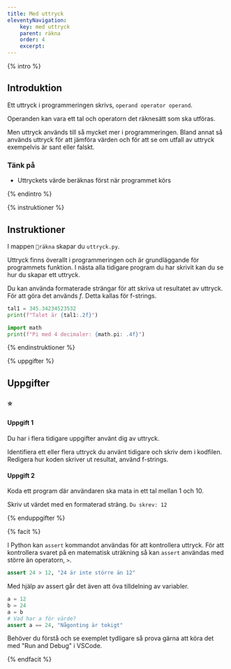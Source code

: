 ```yaml
---
title: Med uttryck
eleventyNavigation:
    key: med uttryck
    parent: räkna
    order: 4
    excerpt: 
---
```


{% intro %}

## Introduktion

Ett uttryck i programmeringen skrivs,
```operand operator operand```.

Operanden kan vara ett tal och operatorn det räknesätt som ska utföras.

Men uttryck används till så mycket mer i programmeringen. Bland annat så används uttryck för att jämföra värden och för att se om utfall av uttryck exempelvis är sant eller falskt.

### Tänk på
- Uttryckets värde beräknas först när programmet körs

{% endintro %}

{% instruktioner %}

## Instruktioner

I mappen ```📁räkna``` skapar du ```uttryck.py```.

Uttryck finns överallt i programmeringen och är grundläggande för programmets funktion. 
I nästa alla tidigare program du har skrivit kan du se hur du skapar ett uttryck.

Du kan använda formaterade strängar för att skriva ut resultatet av uttryck. För att göra det används  *f*. Detta kallas för f-strings.

```python
tal1 = 345.34234523532
print(f"Talet är {tal1:.2f}")

import math
print(f"Pi med 4 decimaler: {math.pi: .4f}")
```

{% endinstruktioner %}

{% uppgifter %}

## Uppgifter
### ⭐
#### Uppgift 1

Du har i flera tidigare uppgifter använt dig av uttryck.

Identifiera ett eller flera uttryck du använt tidigare och skriv dem i kodfilen.
Redigera hur koden skriver ut resultat, använd f-strings.

#### Uppgift 2

Koda ett program där användaren ska mata in ett tal mellan 1 och 10.

Skriv ut värdet med en formaterad sträng. ```Du skrev: 12```

{% enduppgifter %}

{% facit %}

I Python kan ```assert``` kommandot användas för att kontrollera uttryck.
För att kontrollera svaret på en matematisk uträkning så kan ```assert``` användas med större än operatorn, ```>```.
```python
assert 24 > 12, "24 är inte större än 12"
```

Med hjälp av assert går det även att öva tilldelning av variabler.
```python
a = 12
b = 24
a = b
# Vad har a för värde?
assert a == 24, "Någonting är tokigt"
```

Behöver du förstå och se exemplet tydligare så prova gärna att köra det med "Run and Debug" i VSCode.

{% endfacit %}
